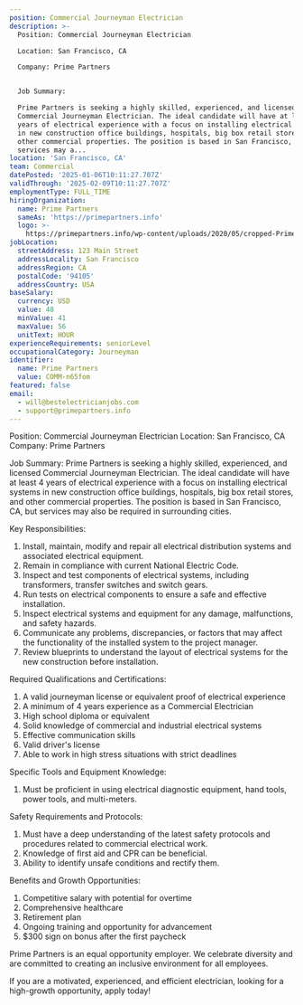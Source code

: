 ```yaml
---
position: Commercial Journeyman Electrician
description: >-
  Position: Commercial Journeyman Electrician

  Location: San Francisco, CA

  Company: Prime Partners


  Job Summary:

  Prime Partners is seeking a highly skilled, experienced, and licensed
  Commercial Journeyman Electrician. The ideal candidate will have at least 4
  years of electrical experience with a focus on installing electrical systems
  in new construction office buildings, hospitals, big box retail stores, and
  other commercial properties. The position is based in San Francisco, CA, but
  services may a...
location: 'San Francisco, CA'
team: Commercial
datePosted: '2025-01-06T10:11:27.707Z'
validThrough: '2025-02-09T10:11:27.707Z'
employmentType: FULL_TIME
hiringOrganization:
  name: Prime Partners
  sameAs: 'https://primepartners.info'
  logo: >-
    https://primepartners.info/wp-content/uploads/2020/05/cropped-Prime-Partners-Logo-NO-BG-1-1.png
jobLocation:
  streetAddress: 123 Main Street
  addressLocality: San Francisco
  addressRegion: CA
  postalCode: '94105'
  addressCountry: USA
baseSalary:
  currency: USD
  value: 48
  minValue: 41
  maxValue: 56
  unitText: HOUR
experienceRequirements: seniorLevel
occupationalCategory: Journeyman
identifier:
  name: Prime Partners
  value: COMM-n65fom
featured: false
email:
  - will@bestelectricianjobs.com
  - support@primepartners.info
---
```




Position: Commercial Journeyman Electrician
Location: San Francisco, CA
Company: Prime Partners

Job Summary:
Prime Partners is seeking a highly skilled, experienced, and licensed Commercial Journeyman Electrician. The ideal candidate will have at least 4 years of electrical experience with a focus on installing electrical systems in new construction office buildings, hospitals, big box retail stores, and other commercial properties. The position is based in San Francisco, CA, but services may also be required in surrounding cities. 

Key Responsibilities:

1. Install, maintain, modify and repair all electrical distribution systems and associated electrical equipment.
2. Remain in compliance with current National Electric Code.
3. Inspect and test components of electrical systems, including transformers, transfer switches and switch gears.
4. Run tests on electrical components to ensure a safe and effective installation.
5. Inspect electrical systems and equipment for any damage, malfunctions, and safety hazards.
6. Communicate any problems, discrepancies, or factors that may affect the functionality of the installed system to the project manager.
7. Review blueprints to understand the layout of electrical systems for the new construction before installation.

Required Qualifications and Certifications:

1. A valid journeyman license or equivalent proof of electrical experience
2. A minimum of 4 years experience as a Commercial Electrician
3. High school diploma or equivalent
4. Solid knowledge of commercial and industrial electrical systems
5. Effective communication skills
6. Valid driver's license 
7. Able to work in high stress situations with strict deadlines

Specific Tools and Equipment Knowledge:

1. Must be proficient in using electrical diagnostic equipment, hand tools, power tools, and multi-meters.

Safety Requirements and Protocols:

1. Must have a deep understanding of the latest safety protocols and procedures related to commercial electrical work.
2. Knowledge of first aid and CPR can be beneficial.
3. Ability to identify unsafe conditions and rectify them.

Benefits and Growth Opportunities:

1. Competitive salary with potential for overtime
2. Comprehensive healthcare
3. Retirement plan
4. Ongoing training and opportunity for advancement
5. $300 sign on bonus after the first paycheck

Prime Partners is an equal opportunity employer. We celebrate diversity and are committed to creating an inclusive environment for all employees.

If you are a motivated, experienced, and efficient electrician, looking for a high-growth opportunity, apply today!
